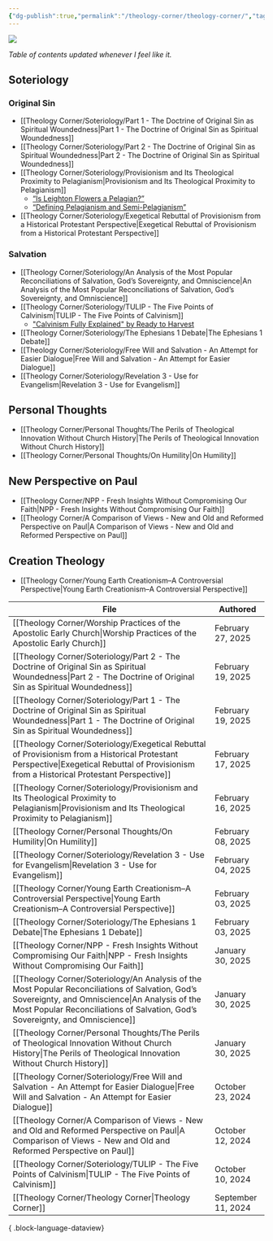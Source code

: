 ```yaml
---
{"dg-publish":true,"permalink":"/theology-corner/theology-corner/","tags":["theology"]}
---
```


![](https://i.imgur.com/U84DBYd.png)

*Table of contents updated whenever I feel like it.*
## Soteriology
### Original Sin
- [[Theology Corner/Soteriology/Part 1 - The Doctrine of Original Sin as Spiritual Woundedness\|Part 1 - The Doctrine of Original Sin as Spiritual Woundedness]]
- [[Theology Corner/Soteriology/Part 2 - The Doctrine of Original Sin as Spiritual Woundedness\|Part 2 - The Doctrine of Original Sin as Spiritual Woundedness]]
- [[Theology Corner/Soteriology/Provisionism and Its Theological Proximity to Pelagianism\|Provisionism and Its Theological Proximity to Pelagianism]]
	-  [“Is Leighton Flowers a Pelagian?”](https://www.youtube.com/watch?v=qwgxbiUS9xY)
	- [“Defining Pelagianism and Semi-Pelagianism”](https://www.youtube.com/watch?v=ciiP37xUYEw)
- [[Theology Corner/Soteriology/Exegetical Rebuttal of Provisionism from a Historical Protestant Perspective\|Exegetical Rebuttal of Provisionism from a Historical Protestant Perspective]]
### Salvation
- [[Theology Corner/Soteriology/An Analysis of the Most Popular Reconciliations of Salvation, God’s Sovereignty, and Omniscience\|An Analysis of the Most Popular Reconciliations of Salvation, God’s Sovereignty, and Omniscience]]
- [[Theology Corner/Soteriology/TULIP - The Five Points of Calvinism\|TULIP - The Five Points of Calvinism]]
	- ["Calvinism Fully Explained" by Ready to Harvest](https://youtu.be/ikHAZnhA6P0?si=00Ao6dGfAj3RIg76)
- [[Theology Corner/Soteriology/The Ephesians 1 Debate\|The Ephesians 1 Debate]]
- [[Theology Corner/Soteriology/Free Will and Salvation - An Attempt for Easier Dialogue\|Free Will and Salvation - An Attempt for Easier Dialogue]]
- [[Theology Corner/Soteriology/Revelation 3 - Use for Evangelism\|Revelation 3 - Use for Evangelism]]
## Personal Thoughts
- [[Theology Corner/Personal Thoughts/The Perils of Theological Innovation Without Church History\|The Perils of Theological Innovation Without Church History]]
- [[Theology Corner/Personal Thoughts/On Humility\|On Humility]]
## New Perspective on Paul
- [[Theology Corner/NPP - Fresh Insights Without Compromising Our Faith\|NPP - Fresh Insights Without Compromising Our Faith]]
- [[Theology Corner/A Comparison of Views - New and Old and Reformed Perspective on Paul\|A Comparison of Views - New and Old and Reformed Perspective on Paul]]
## Creation Theology
- [[Theology Corner/Young Earth Creationism–A Controversial Perspective\|Young Earth Creationism–A Controversial Perspective]]

| File                                                                                                                                                                                                                                  | Authored           |
| ------------------------------------------------------------------------------------------------------------------------------------------------------------------------------------------------------------------------------------- | ------------------ |
| [[Theology Corner/Worship Practices of the Apostolic Early Church\|Worship Practices of the Apostolic Early Church]]                                                                                                               | February 27, 2025  |
| [[Theology Corner/Soteriology/Part 2 - The Doctrine of Original Sin as Spiritual Woundedness\|Part 2 - The Doctrine of Original Sin as Spiritual Woundedness]]                                                                     | February 19, 2025  |
| [[Theology Corner/Soteriology/Part 1 - The Doctrine of Original Sin as Spiritual Woundedness\|Part 1 - The Doctrine of Original Sin as Spiritual Woundedness]]                                                                     | February 19, 2025  |
| [[Theology Corner/Soteriology/Exegetical Rebuttal of Provisionism from a Historical Protestant Perspective\|Exegetical Rebuttal of Provisionism from a Historical Protestant Perspective]]                                         | February 17, 2025  |
| [[Theology Corner/Soteriology/Provisionism and Its Theological Proximity to Pelagianism\|Provisionism and Its Theological Proximity to Pelagianism]]                                                                               | February 16, 2025  |
| [[Theology Corner/Personal Thoughts/On Humility\|On Humility]]                                                                                                                                                                     | February 08, 2025  |
| [[Theology Corner/Soteriology/Revelation 3 - Use for Evangelism\|Revelation 3 - Use for Evangelism]]                                                                                                                               | February 04, 2025  |
| [[Theology Corner/Young Earth Creationism–A Controversial Perspective\|Young Earth Creationism–A Controversial Perspective]]                                                                                                       | February 03, 2025  |
| [[Theology Corner/Soteriology/The Ephesians 1 Debate\|The Ephesians 1 Debate]]                                                                                                                                                     | February 03, 2025  |
| [[Theology Corner/NPP - Fresh Insights Without Compromising Our Faith\|NPP - Fresh Insights Without Compromising Our Faith]]                                                                                                       | January 30, 2025   |
| [[Theology Corner/Soteriology/An Analysis of the Most Popular Reconciliations of Salvation, God’s Sovereignty, and Omniscience\|An Analysis of the Most Popular Reconciliations of Salvation, God’s Sovereignty, and Omniscience]] | January 30, 2025   |
| [[Theology Corner/Personal Thoughts/The Perils of Theological Innovation Without Church History\|The Perils of Theological Innovation Without Church History]]                                                                     | January 30, 2025   |
| [[Theology Corner/Soteriology/Free Will and Salvation - An Attempt for Easier Dialogue\|Free Will and Salvation - An Attempt for Easier Dialogue]]                                                                                 | October 23, 2024   |
| [[Theology Corner/A Comparison of Views - New and Old and Reformed Perspective on Paul\|A Comparison of Views - New and Old and Reformed Perspective on Paul]]                                                                     | October 12, 2024   |
| [[Theology Corner/Soteriology/TULIP - The Five Points of Calvinism\|TULIP - The Five Points of Calvinism]]                                                                                                                         | October 10, 2024   |
| [[Theology Corner/Theology Corner\|Theology Corner]]                                                                                                                                                                               | September 11, 2024 |

{ .block-language-dataview}